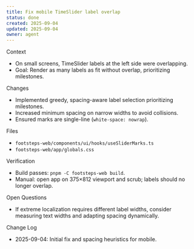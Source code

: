 ```yaml
---
title: Fix mobile TimeSlider label overlap
status: done
created: 2025-09-04
updated: 2025-09-04
owner: agent
---
```


Context
- On small screens, TimeSlider labels at the left side were overlapping.
- Goal: Render as many labels as fit without overlap, prioritizing milestones.

Changes
- Implemented greedy, spacing-aware label selection prioritizing milestones.
- Increased minimum spacing on narrow widths to avoid collisions.
- Ensured marks are single-line (`white-space: nowrap`).

Files
- `footsteps-web/components/ui/hooks/useSliderMarks.ts`
- `footsteps-web/app/globals.css`

Verification
- Build passes: `pnpm -C footsteps-web build`.
- Manual: open app on 375×812 viewport and scrub; labels should no longer overlap.

Open Questions
- If extreme localization requires different label widths, consider measuring text widths and adapting spacing dynamically.

Change Log
- 2025-09-04: Initial fix and spacing heuristics for mobile.

